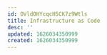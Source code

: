 ```yaml
---
id: OVldOHYcqcH5CK7z9Wtls
title: Infrastructure as Code
desc: ''
updated: 1626034350999
created: 1626034350999
---
```


